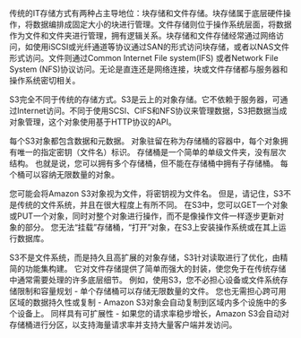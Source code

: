 传统的IT存储方式有两种占主导地位：块存储和文件存储。块存储属于底层硬件操作，将数据编排成固定大小的块进行管理。文件存储则位于操作系统层面，将数据作为文件和文件夹进行管理，拥有逻辑关系。块存储和文件存储经常通过网络访问，如使用iSCSI或光纤通道等协议通过SAN的形式访问块存储，或者以NAS文件形式访问。文件则通过Common Internet File system\(IFS\) 或者Network File System \(NFS\)协议访问。无论是直连还是网络连接，块或文件存储都与服务器和操作系统密切相关。



S3完全不同于传统的存储方式。S3是云上的对象存储。它不依赖于服务器，可通过Internet访问。不同于使用SCSI、CIFS和NFS协议来管理数据，S3把数据当成对象管理，这个对象使用基于HTTP协议的API。



每个S3对象都包含数据和元数据。 对象驻留在称为存储桶的容器中，每个对象拥有唯一的指定密钥（文件名）标识。 存储桶是一个简单的单级文件夹，没有层次结构。 也就是说，您可以拥有多个存储桶，但不能在存储桶中拥有子存储桶。 每个桶可以容纳无限数量的对象。



您可能会将Amazon S3对象视为文件，将密钥视为文件名。 但是，请记住，S3不是传统的文件系统，并且在很大程度上有所不同。 在S3中，您可以GET一个对象或PUT一个对象，同时对整个对象进行操作，而不是像操作文件一样逐步更新对象的部分。 您无法“挂载”存储桶，“打开”对象，在S3上安装操作系统或在其上运行数据库。



S3不是文件系统，而是持久且高扩展的对象存储，S3针对读取进行了优化，由精简的功能集构建。 它对文件存储提供了简单而强大的封装，使您免于在传统存储中通常需要处理的许多底层细节。 例如，使用S3，您不必担心设备或文件系统存储限制和容量规划 - 单个存储桶可以存储无限数量的文件。 您也无需担心跨可用区域的数据持久性或复制 -  Amazon S3对象会自动复制到区域内多个设施中的多个设备上。 同样具有可扩展性 - 如果您的请求率稳步增长，Amazon S3会自动对存储桶进行分区，以支持海量请求率并支持大量客户端并发访问。



